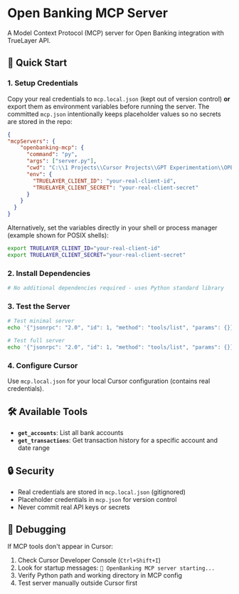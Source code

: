 # Open Banking MCP Server

A Model Context Protocol (MCP) server for Open Banking integration with TrueLayer API.

## 🚀 Quick Start

### 1. Setup Credentials

Copy your real credentials to `mcp.local.json` (kept out of version control) **or** export them as environment variables before running the server. The committed `mcp.json` intentionally keeps placeholder values so no secrets are stored in the repo:

```json
{
"mcpServers": {
    "openbanking-mcp": {
      "command": "py",
      "args": ["server.py"],
      "cwd": "C:\\1 Projects\\Cursor Projects\\GPT Experimentation\\OPEN BANKING MCP BUISNESS\\openbankingMCP",
      "env": {
        "TRUELAYER_CLIENT_ID": "your-real-client-id",
        "TRUELAYER_CLIENT_SECRET": "your-real-client-secret"
      }
    }
  }
}
```

Alternatively, set the variables directly in your shell or process manager (example shown for POSIX shells):

```bash
export TRUELAYER_CLIENT_ID="your-real-client-id"
export TRUELAYER_CLIENT_SECRET="your-real-client-secret"
```

### 2. Install Dependencies

```bash
# No additional dependencies required - uses Python standard library
```

### 3. Test the Server

```bash
# Test minimal server
echo '{"jsonrpc": "2.0", "id": 1, "method": "tools/list", "params": {}}' | py minimal_mcp.py

# Test full server
echo '{"jsonrpc": "2.0", "id": 1, "method": "tools/list", "params": {}}' | py server.py
```

### 4. Configure Cursor

Use `mcp.local.json` for your local Cursor configuration (contains real credentials).

## 🛠️ Available Tools

- **`get_accounts`**: List all bank accounts
- **`get_transactions`**: Get transaction history for a specific account and date range

## 🔒 Security

- Real credentials are stored in `mcp.local.json` (gitignored)
- Placeholder credentials in `mcp.json` for version control
- Never commit real API keys or secrets

## 🐞 Debugging

If MCP tools don't appear in Cursor:

1. Check Cursor Developer Console (`Ctrl+Shift+I`)
2. Look for startup messages: `🚀 OpenBanking MCP server starting...`
3. Verify Python path and working directory in MCP config
4. Test server manually outside Cursor first
